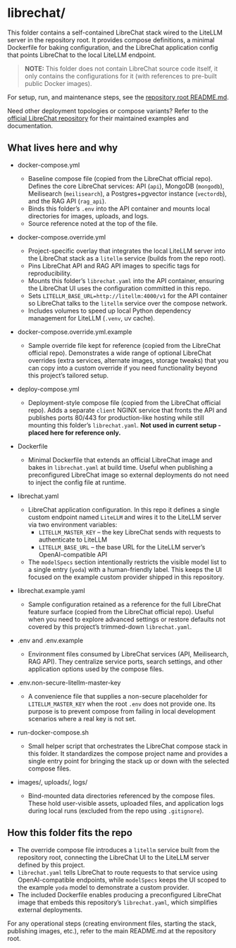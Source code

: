 # librechat/

This folder contains a self-contained LibreChat stack wired to the LiteLLM server in the repository root. It provides compose definitions, a minimal Dockerfile for baking configuration, and the LibreChat application config that points LibreChat to the local LiteLLM endpoint.

> **NOTE:** This folder does not contain LibreChat source code itself, it only contains the configurations for it (with references to pre-built public Docker images).

For setup, run, and maintenance steps, see the [repository root README.md](../README.md).

Need other deployment topologies or compose variants? Refer to the [official LibreChat repository](https://github.com/danny-avila/LibreChat) for their maintained examples and documentation.

## What lives here and why

- docker-compose.yml
  - Baseline compose file (copied from the LibreChat official repo). Defines the core LibreChat services: API (`api`), MongoDB (`mongodb`), Meilisearch (`meilisearch`), a Postgres+pgvector instance (`vectordb`), and the RAG API (`rag_api`).
  - Binds this folder’s `.env` into the API container and mounts local directories for images, uploads, and logs.
  - Source reference noted at the top of the file.

- docker-compose.override.yml
  - Project-specific overlay that integrates the local LiteLLM server into the LibreChat stack as a `litellm` service (builds from the repo root).
  - Pins LibreChat API and RAG API images to specific tags for reproducibility.
  - Mounts this folder’s `librechat.yaml` into the API container, ensuring the LibreChat UI uses the configuration committed in this repo.
  - Sets `LITELLM_BASE_URL=http://litellm:4000/v1` for the API container so LibreChat talks to the `litellm` service over the compose network.
  - Includes volumes to speed up local Python dependency management for LiteLLM (`.venv`, uv cache).

- docker-compose.override.yml.example
  - Sample override file kept for reference (copied from the LibreChat official repo). Demonstrates a wide range of optional LibreChat overrides (extra services, alternate images, storage tweaks) that you can copy into a custom override if you need functionality beyond this project’s tailored setup.

- deploy-compose.yml
  - Deployment-style compose file (copied from the LibreChat official repo). Adds a separate `client` NGINX service that fronts the API and publishes ports 80/443 for production-like hosting while still mounting this folder’s `librechat.yaml`. **Not used in current setup - placed here for reference only.**

- Dockerfile
  - Minimal Dockerfile that extends an official LibreChat image and bakes in `librechat.yaml` at build time. Useful when publishing a preconfigured LibreChat image so external deployments do not need to inject the config file at runtime.

- librechat.yaml
  - LibreChat application configuration. In this repo it defines a single custom endpoint named `LiteLLM` and wires it to the LiteLLM server via two environment variables:
    - `LITELLM_MASTER_KEY` – the key LibreChat sends with requests to authenticate to LiteLLM
    - `LITELLM_BASE_URL` – the base URL for the LiteLLM server’s OpenAI-compatible API
  - The `modelSpecs` section intentionally restricts the visible model list to a single entry (`yoda`) with a human-friendly label. This keeps the UI focused on the example custom provider shipped in this repository.

- librechat.example.yaml
  - Sample configuration retained as a reference for the full LibreChat feature surface (copied from the LibreChat official repo). Useful when you need to explore advanced settings or restore defaults not covered by this project’s trimmed-down `librechat.yaml`.

- .env and .env.example
  - Environment files consumed by LibreChat services (API, Meilisearch, RAG API). They centralize service ports, search settings, and other application options used by the compose files.

- .env.non-secure-litellm-master-key
  - A convenience file that supplies a non-secure placeholder for `LITELLM_MASTER_KEY` when the root `.env` does not provide one. Its purpose is to prevent compose from failing in local development scenarios where a real key is not set.

- run-docker-compose.sh
  - Small helper script that orchestrates the LibreChat compose stack in this folder. It standardizes the compose project name and provides a single entry point for bringing the stack up or down with the selected compose files.

- images/, uploads/, logs/
  - Bind-mounted data directories referenced by the compose files. These hold user-visible assets, uploaded files, and application logs during local runs (excluded from the repo using `.gitignore`).

## How this folder fits the repo

- The override compose file introduces a `litellm` service built from the repository root, connecting the LibreChat UI to the LiteLLM server defined by this project.
- `librechat.yaml` tells LibreChat to route requests to that service using OpenAI-compatible endpoints, while `modelSpecs` keeps the UI scoped to the example `yoda` model to demonstrate a custom provider.
- The included Dockerfile enables producing a preconfigured LibreChat image that embeds this repository’s `librechat.yaml`, which simplifies external deployments.

For any operational steps (creating environment files, starting the stack, publishing images, etc.), refer to the main README.md at the repository root.
